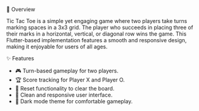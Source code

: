 📝 Overview

Tic Tac Toe is a simple yet engaging game where two players take turns marking spaces in a 3x3 grid. The player who succeeds in placing three of their marks in a horizontal, vertical, or diagonal row wins the game. This Flutter-based implementation features a smooth and responsive design, making it enjoyable for users of all ages.

✨ Features

- 🎮 Turn-based gameplay for two players.
- 🏆 Score tracking for Player X and Player O.
- 🔄 Reset functionality to clear the board.
- 🎨 Clean and responsive user interface.
- 🖤 Dark mode theme for comfortable gameplay.

